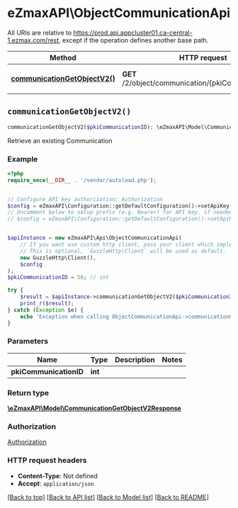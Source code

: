 # eZmaxAPI\ObjectCommunicationApi

All URIs are relative to https://prod.api.appcluster01.ca-central-1.ezmax.com/rest, except if the operation defines another base path.

| Method | HTTP request | Description |
| ------------- | ------------- | ------------- |
| [**communicationGetObjectV2()**](ObjectCommunicationApi.md#communicationGetObjectV2) | **GET** /2/object/communication/{pkiCommunicationID} | Retrieve an existing Communication |


## `communicationGetObjectV2()`

```php
communicationGetObjectV2($pkiCommunicationID): \eZmaxAPI\Model\CommunicationGetObjectV2Response
```

Retrieve an existing Communication



### Example

```php
<?php
require_once(__DIR__ . '/vendor/autoload.php');


// Configure API key authorization: Authorization
$config = eZmaxAPI\Configuration::getDefaultConfiguration()->setApiKey('Authorization', 'YOUR_API_KEY');
// Uncomment below to setup prefix (e.g. Bearer) for API key, if needed
// $config = eZmaxAPI\Configuration::getDefaultConfiguration()->setApiKeyPrefix('Authorization', 'Bearer');


$apiInstance = new eZmaxAPI\Api\ObjectCommunicationApi(
    // If you want use custom http client, pass your client which implements `GuzzleHttp\ClientInterface`.
    // This is optional, `GuzzleHttp\Client` will be used as default.
    new GuzzleHttp\Client(),
    $config
);
$pkiCommunicationID = 56; // int

try {
    $result = $apiInstance->communicationGetObjectV2($pkiCommunicationID);
    print_r($result);
} catch (Exception $e) {
    echo 'Exception when calling ObjectCommunicationApi->communicationGetObjectV2: ', $e->getMessage(), PHP_EOL;
}
```

### Parameters

| Name | Type | Description  | Notes |
| ------------- | ------------- | ------------- | ------------- |
| **pkiCommunicationID** | **int**|  | |

### Return type

[**\eZmaxAPI\Model\CommunicationGetObjectV2Response**](../Model/CommunicationGetObjectV2Response.md)

### Authorization

[Authorization](../../README.md#Authorization)

### HTTP request headers

- **Content-Type**: Not defined
- **Accept**: `application/json`

[[Back to top]](#) [[Back to API list]](../../README.md#endpoints)
[[Back to Model list]](../../README.md#models)
[[Back to README]](../../README.md)
